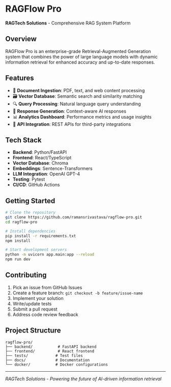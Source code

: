 # RAGFlow Pro

**RAGTech Solutions** - Comprehensive RAG System Platform

## Overview
RAGFlow Pro is an enterprise-grade Retrieval-Augmented Generation system that combines the power of large language models with dynamic information retrieval for enhanced accuracy and up-to-date responses.

## Features
- 📄 **Document Ingestion**: PDF, text, and web content processing
- 🗃️ **Vector Database**: Semantic search and similarity matching  
- 🔍 **Query Processing**: Natural language query understanding
- 🤖 **Response Generation**: Context-aware AI responses
- 📊 **Analytics Dashboard**: Performance metrics and usage insights
- 🔗 **API Integration**: REST APIs for third-party integrations

## Tech Stack
- **Backend**: Python/FastAPI
- **Frontend**: React/TypeScript  
- **Vector Database**: Chroma
- **Embeddings**: Sentence-Transformers
- **LLM Integration**: OpenAI GPT-4
- **Testing**: Pytest
- **CI/CD**: GitHub Actions

## Getting Started
```bash
# Clone the repository
git clone https://github.com/ramansrivastava/ragflow-pro.git
cd ragflow-pro

# Install dependencies
pip install -r requirements.txt
npm install

# Start development servers
python -m uvicorn app.main:app --reload
npm run dev
```

## Contributing
1. Pick an issue from GitHub Issues
2. Create a feature branch: `git checkout -b feature/issue-name`
3. Implement your solution
4. Write/update tests
5. Submit a pull request
6. Address code review feedback

## Project Structure
```
ragflow-pro/
├── backend/           # FastAPI backend
├── frontend/          # React frontend
├── tests/            # Test files
├── docs/             # Documentation
└── docker/           # Docker configurations
```

---
*RAGTech Solutions - Powering the future of AI-driven information retrieval*